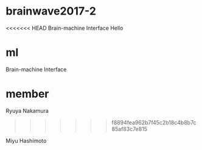 # brainwave2017-2
<<<<<<< HEAD
Brain-machine Interface 
Hello 

ml
=======
Brain-machine Interface

# member
Ryuya Nakamura
>>>>>>> f8894fea962b7f45c2b18c4b8b7c85af83c7e815

Miyu Hashimoto